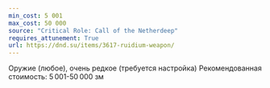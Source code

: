 ```yaml
---
min_cost: 5 001
max_cost: 50 000
source: "Critical Role: Call of the Netherdeep"
requires_attunement: True
url: https://dnd.su/items/3617-ruidium-weapon/
---
```


Оружие (любое), очень редкое (требуется настройка)
Рекомендованная стоимость: 5 001-50 000 зм